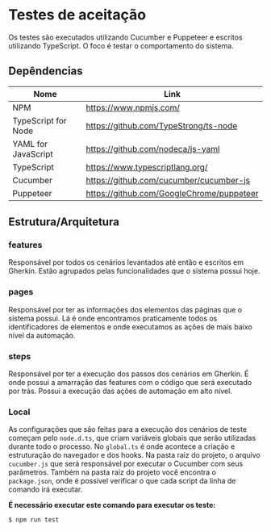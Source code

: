 # Testes de aceitação
Os testes são executados utilizando Cucumber e Puppeteer e escritos 
utilizando TypeScript. O foco é testar o comportamento do sistema.

## Depêndencias

|  Nome  |  Link  |
| ------ | ------ |
| NPM | https://www.npmjs.com/ |
| TypeScript for Node | https://github.com/TypeStrong/ts-node |
| YAML for JavaScript | https://github.com/nodeca/js-yaml |
| TypeScript | https://www.typescriptlang.org/ |
| Cucumber | https://github.com/cucumber/cucumber-js |
| Puppeteer | https://github.com/GoogleChrome/puppeteer |


## Estrutura/Arquitetura
### features
Responsável por todos os cenários levantados até então e escritos em Gherkin.
Estão agrupados pelas funcionalidades que o sistema possui hoje.

### pages
Responsável por ter as informações dos elementos das páginas que o sistema possui. Lá é 
onde encontramos praticamente todos os identificadores de elementos e onde executamos as
ações de mais baixo nível da automação.

### steps
Responsável por ter a execução dos passos dos cenários em Gherkin. É onde possui a amarração
das features com o código que será executado por trás. Possui a execução das ações de automação 
em alto nível.

### Local
As configurações que são feitas para a execução dos cenários de teste começam pelo `node.d.ts`, que
criam variáveis globais que serão utilizadas durante todo o processo. No `global.ts` é onde acontece
a criação e estruturação do navegador e dos hooks.
Na pasta raiz do projeto, o arquivo `cucumber.js` que será responsável por executar o Cucumber
com seus parâmetros. 
Também na pasta raiz do projeto você encontra o `package.json`, onde é possível verificar o que cada
script da linha de comando irá executar.

**É necessário executar este comando para executar os teste:**

```sh
$ npm run test
```